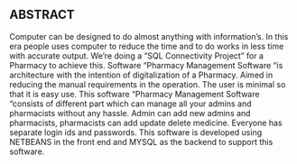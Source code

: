 ## ABSTRACT

Computer can be designed to do almost anything with information’s. In this era
people uses computer to reduce the time and to do works in less time with accurate output.
We’re doing a “SQL Connectivity Project” for a Pharmacy to achieve this. Software
“Pharmacy Management Software “is architecture with the intention of digitalization of a
Pharmacy. Aimed in reducing the manual requirements in the operation. The user is minimal
so that it is easy use. This software “Pharmacy Management Software “consists of different
part which can manage all your admins and pharmacists without any hassle. Admin can add
new admins and pharmacists, pharmacists can add update delete medicine. Everyone has
separate login ids and passwords. This software is developed using NETBEANS in the front
end and MYSQL as the backend to support this software.
